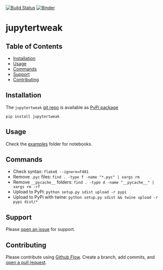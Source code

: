 [![Build Status](https://travis-ci.org/kmedian/jupytertweak.svg?branch=master)](https://travis-ci.org/kmedian/jupytertweak)
[![Binder](https://mybinder.org/badge.svg)](https://mybinder.org/v2/gh/kmedian/jupytertweak/master?urlpath=lab)

# jupytertweak


## Table of Contents
* [Installation](#installation)
* [Usage](#usage)
* [Commands](#commands)
* [Support](#support)
* [Contributing](#contributing)


## Installation
The `jupytertweak` [git repo](http://github.com/kmedian/jupytertweak) is available as [PyPi package](https://pypi.org/project/jupytertweak)

```
pip install jupytertweak
```


## Usage
Check the [examples](http://github.com/kmedian/jupytertweak/examples) folder for notebooks.


## Commands
* Check syntax: `flake8 --ignore=F401`
* Remove `.pyc` files: `find . -type f -name "*.pyc" | xargs rm`
* Remove `__pycache__` folders: `find . -type d -name "__pycache__" | xargs rm -rf`
* Upload to PyPi: `python setup.py sdist upload -r pypi`
* Upload to PyPi with twine: `python setup.py sdist && twine upload -r pypi dist/*`


## Support
Please [open an issue](https://github.com/kmedian/jupytertweak/issues/new) for support.


## Contributing
Please contribute using [Github Flow](https://guides.github.com/introduction/flow/). Create a branch, add commits, and [open a pull request](https://github.com/kmedian/jupytertweak/compare/).
